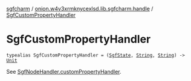 [sgfcharm](../index.md) / [onion.w4v3xrmknycexlsd.lib.sgfcharm.handle](index.md) / [SgfCustomPropertyHandler](./-sgf-custom-property-handler.md)

# SgfCustomPropertyHandler

`typealias SgfCustomPropertyHandler = (`[`SgfState`](-sgf-state/index.md)`, `[`String`](https://kotlinlang.org/api/latest/jvm/stdlib/kotlin/-string/index.html)`, `[`String`](https://kotlinlang.org/api/latest/jvm/stdlib/kotlin/-string/index.html)`) -> `[`Unit`](https://kotlinlang.org/api/latest/jvm/stdlib/kotlin/-unit/index.html)

See [SgfNodeHandler.customPropertyHandler](-sgf-node-handler/custom-property-handler.md).

